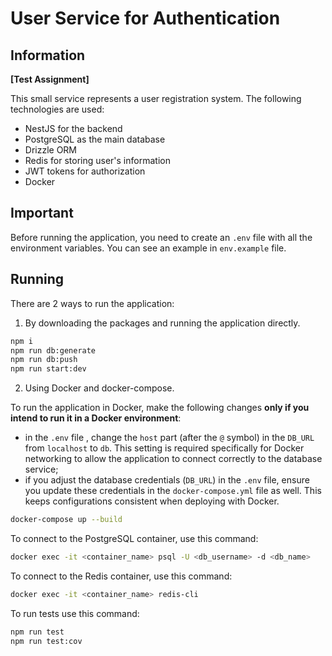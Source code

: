 # User Service for Authentication

## Information
**[Test Assignment]**

This small service represents a user registration system. The following technologies are used:
* NestJS for the backend
* PostgreSQL as the main database
* Drizzle ORM
* Redis for storing user's information
* JWT tokens for authorization
* Docker

## Important
Before running the application, you need to create an ```.env``` file with all the environment variables. You can see an example in ```env.example``` file.

## Running
There are 2 ways to run the application:
1. By downloading the packages and running the application directly.
```bash
npm i
npm run db:generate
npm run db:push
npm run start:dev
```
2. Using Docker and docker-compose.

To run the application in Docker, make the following changes **only if you intend to run it in a Docker environment**:
* in the ```.env``` file , change the ```host``` part (after the ```@``` symbol) in the ```DB_URL``` from ```localhost``` to ```db```. This setting is required specifically for Docker networking to allow the application to connect correctly to the database service;
* if you adjust the database credentials (```DB_URL```) in the ```.env``` file, ensure you update these credentials in the ```docker-compose.yml``` file as well. This keeps configurations consistent when deploying with Docker.
```bash
docker-compose up --build
```

To connect to the PostgreSQL container, use this command:
```bash
docker exec -it <container_name> psql -U <db_username> -d <db_name>
```

To connect to the Redis container, use this command:
```bash
docker exec -it <container_name> redis-cli
```

To run tests use this command:
```bash
npm run test
npm run test:cov
```
